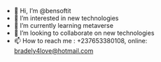 - 👋 Hi, I’m @bensoftit
- 👀 I’m interested in new technologies
- 🌱 I’m currently learning metaverse
- 💞️ I’m looking to collaborate on new technologies
- 📫 How to reach me : +237653380108,
online: bradely4love@hotmail.com

<!---
bensoftit/bensoftit is a ✨ special ✨ repository because its `README.md` (this file) appears on your GitHub profile.
You can click the Preview link to take a look at your changes.
--->
